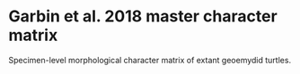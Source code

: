 # Garbin et al. 2018 master character matrix
Specimen-level morphological character matrix of extant geoemydid turtles.
